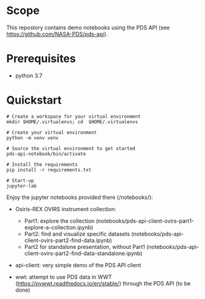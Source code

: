 


# Scope

This repostory contains demo notebooks using the PDS API (see https://github.com/NASA-PDS/pds-api).


# Prerequisites

- python 3.7


# Quickstart


    # Create a workspace for your virtual environment
    mkdir $HOME/.virtualenvs; cd  $HOME/.virtualenvs
    
    # Create your virtual environment
    python -m venv venv
    
    # Source the virtual environment to get started
    pds-api-notebook/bin/activate
    
    # Install the requirements
    pip install -r requirements.txt
    
    # Start-up
    jupyter-lab
    
    
Enjoy the jupyter notebooks provided there (/notebooks/):
- Osiris-REX OVIRS instrument collection:
    - Part1: explore the collection (notebooks/pds-api-client-ovirs-part1-explore-a-collection.ipynb)
    - Part2: find and visualize specific datasets (notebooks/pds-api-client-ovirs-part2-find-data.ipynb)
    - Part2 for standalone presentation, without Part1 (notebooks/pds-api-client-ovirs-part2-find-data-standalone.ipynb)
    
- api-client: very simple demo of the PDS API client 
- wwt: attempt to use PDS data in WWT (https://pywwt.readthedocs.io/en/stable/) through the PDS API (to be done)
